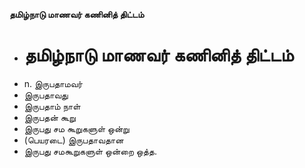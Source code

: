 **தமிழ்நாடு மாணவர் கணினித் திட்டம்**
- # தமிழ்நாடு மாணவர் கணினித் திட்டம்
- n. இருபதாமவர்
- இருபதாவது
- இருபதாம் நாள்
- இருபதன் கூறு
- இருபது சம கூறுகளுள் ஒன்று
- (பெயரடை)  இருபதாவதான
- இருபது சமகூறுகளுள் ஒன்றை ஒத்த.

